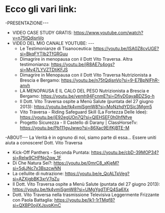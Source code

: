 # Ecco gli vari link:

-PRESENTAZIONE---
- VIDEO CASE STUDY GRATIS: https://www.youtube.com/watch?v=n75tQdjsnVo
- VIDEO DEL MIO CANALE YOUTUBE: ---
  - Le Testimonianze di Tisanoceutica: https://youtu.be/ISA0Z8cvUGE?si=BkqFYTIb2TfGRGuu
  - Dimagrire in menopausa con il Dott Vito Traversa. Altra testimonianza:    https://youtu.be/jR8AE7s4ogs?si=Mv47LYVZTDtjKFJS
  - Dimagrire in Menopausa con il Dott Vito Traversa Nutrizionista a Brescia e Bergamo: https://youtu.be/n75tQdjsnVo?si=9-E7BpNlFhR-anvh
  - LA MENOPAUSA E IL CALO DEL PESO Nutrizionista a Brescia e Bergamo: https://youtu.be/yemh94FcnmE?si=DfiyD0ayaBDZSg-h
  - Il Dott. Vito Traversa ospite a Menù Salute (puntata del 27 giugno 2013): https://youtu.be/tk4vmiSgmW8?si=MoNzhdYDSic3Mgm5
  - Vito Traversa - Riding Safeguard Skill (La Fortezza Delle Idee): https://youtu.be/jE92egUOn7Q?si=QlEHSEF0h0hfNfve
  - Progetto Sicurezza - Il Castello di Darany | ClassHorseTv: https://youtu.be/Pb111gvJwwo?si=86Xac9EifKjBTE-M

-ABOUT---
La Verità è in ognuno di noi,
siamo parte di essa... Essere uniti
aiuta a conoscere!
Dott. Vito Traversa

- Kick-Off Panthers - Seconda Puntata: https://youtu.be/cbD-39MOP34?si=Relw9CHPNg2qw_1F
- Di Che Natura Sei?: https://youtu.be/0mrC8_xKjeM?si=5djJNc7x3BszcwNN
- La cellulite di nutrazione: https://youtu.be/e_QcALTpVeg?si=AZXjgbBK3xrV7qZu
- Il Dott. Vito Traversa ospite a Menù Salute (puntata del 27 giugno 2013): https://youtu.be/tk4vmiSgmW8?si=UMgYgdTIFQ4Sa6Xx
- Dott. Vito Traversa nella trasmissione Televisiva Leggermente Frizzante con Paola Battaglia: https://youtu.be/lk1-1rTMqf8?si=QXBP0ojIXJsvpKmC





  




